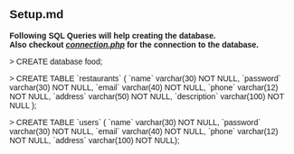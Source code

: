 <div style="font-family: Helvetica;">
<h2>Setup.md</h2>
<b>Following SQL Queries will help creating the database.<br>Also checkout <i><u>connection.php</u></i> for the connection to the database.</b>
<p>> CREATE database food;</p>
<p>> CREATE TABLE `restaurants` (
  `name` varchar(30) NOT NULL,
  `password` varchar(30) NOT NULL,
  `email` varchar(40) NOT NULL,
  `phone` varchar(12) NOT NULL,
  `address` varchar(50) NOT NULL,
  `description` varchar(100) NOT NULL
);</p>
<p>> CREATE TABLE `users` (
  `name` varchar(30) NOT NULL,
  `password` varchar(30) NOT NULL,
  `email` varchar(40) NOT NULL,
  `phone` varchar(12) NOT NULL,
  `address` varchar(100) NOT NULL);
</p>
</div>